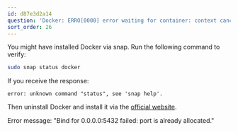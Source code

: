```yaml
---
id: d87e3d2a14
question: 'Docker: ERRO[0000] error waiting for container: context canceled'
sort_order: 26
---
```


You might have installed Docker via snap. Run the following command to verify:

```bash
sudo snap status docker
```

If you receive the response:

```
error: unknown command "status", see 'snap help'.
```

Then uninstall Docker and install it via the [official website](https://docs.docker.com/engine/install/ubuntu/).

Error message: "Bind for 0.0.0.0:5432 failed: port is already allocated."